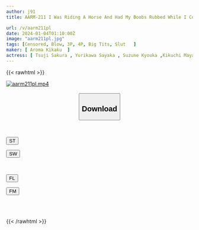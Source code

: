 ```yaml
---
author: j91
title: AARM-211 I Was Riding A Horse And Had My Boobs Rubbed While I Continued To Have My Rod And Testicles Sucked.

url: /v/aarm211pl
date: 2024-01-04T01:10:00Z
image: "aarm211pl.jpg"
tags: [Censored, Blow, 3P, 4P, Big Tits, Slut	]
maker: [ Aroma Kikaku  ]
actress: [ Tsuji Sakura , Yurikawa Sayaka , Suzune Kyouka ,Kikuchi Maya ,Miyana Haruka ,Akari Nonoka ,Fukuta Momo ,Shuuzou Rena]
---
```



{{< rawhtml >}}

<div class="video" data-videoid="K47MkZrBzGU089z">
    <a href="javascript:;">
        <img src="/v/aarm211pl/aarm211pl.jpg" width="WIDTH" height="HEIGHT" alt="aarm211pl.mp4" loading="lazy">
    </a>
</div>

<script type="text/javascript" src="https://j91.asia/asset/on-demand-st.js"></script>

<br>
  <link rel="stylesheet" href="https://j91.asia/asset/bs5.css">
  
  <center>
  <button class="btn btn-primary" type="button" data-bs-toggle="collapse" data-bs-target=".multi-collapse" aria-expanded="false" aria-controls="multiCollapseExample1 multiCollapseExample2"><h2>Download</h2></button></center>
</p>
<div class="row">
  <div class="col">
    <div class="collapse multi-collapse" id="multiCollapseExample1">
      <div class="card card-body">
	      	      <br>
<div class="buttons">  
<p><a href="https://streamtape.to/v/K47MkZrBzGU089z" target="_blank"><button class="btn-hover color-3"><i class="fa fa-download"></i> ST</button></a></p>
<p><a href="https://flaswish.com/rma42kbm0t6i" target="_blank"><button class="btn-hover color-2"><i class="fa fa-download"></i> SW</button></a></p></div>
    </div>
  </div>
</div>
  <div class="col">
    <div class="collapse multi-collapse" id="multiCollapseExample2">
      <div class="card card-body">
	      <br>
<div class="buttons">
<p><a href="https://filelions.site/f/5ihjsr330w7t" target="_blank"><button class="btn-hover color-9"><i class="fa fa-download"></i> FL</button></a></p>
<p><a href="https://filemoon.sx/d/gs31h39rlik1" target="_blank"><button class="btn-hover color-8"><i class="fa fa-download"></i> FM</button></a></p></div>
<br><br>
      </div>
    </div>
  </div>
</div>

{{< /rawhtml >}}
